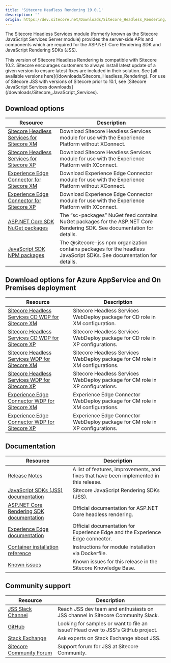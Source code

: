 ```yaml
---
title: 'Sitecore Headless Rendering 19.0.1'
description: ''
origin: https://dev.sitecore.net/Downloads/Sitecore_Headless_Rendering/19x/Sitecore_Headless_Rendering_1901.aspx
---
```


The Sitecore Headless Services module (formerly known as the Sitecore JavaScript Services Server module) provides the server-side APIs and components which are required for the ASP.NET Core Rendering SDK and JavaScript Rendering SDKs (JSS).

  <Alert variant='warning' mb={4}>
    <AlertIcon />
    This version of Sitecore Headless Rendering is compatible with Sitecore 10.2.
  </Alert>
  
  <Alert variant='warning' mb={4}>
    <AlertIcon />
    Sitecore encourages customers to always install latest update of a given version to ensure latest fixes are included in their solution. See [all available versions here](/downloads/Sitecore_Headless_Rendering).
  </Alert>
  
  <Alert variant='warning' mb={4}>
    <AlertIcon />
    For use of Sitecore JSS with versions of Sitecore prior to 10.1, see [Sitecore JavaScript Services downloads](/downloads/Sitecore_JavaScript_Services).
  </Alert>


## Download options

| Resource                                                                                                                                                                                                                                                                     | Description                                                                                                             |
| ---------------------------------------------------------------------------------------------------------------------------------------------------------------------------------------------------------------------------------------------------------------------------- | ----------------------------------------------------------------------------------------------------------------------- |
| [Sitecore Headless Services for Sitecore XM](https://scdp.blob.core.windows.net/downloads/Sitecore%20Headless%20Rendering/19x/Sitecore%20Headless%20Rendering%201900/Secure/Sitecore%20Headless%20Services%20Server%20XM%2019.0.0%20rev.%2000508.zip)                        | Download Sitecore Headless Services module for use with the Experience Platform without XConnect.                       |
| [Sitecore Headless Services for Sitecore XP](https://scdp.blob.core.windows.net/downloads/Sitecore%20Headless%20Rendering/19x/Sitecore%20Headless%20Rendering%201900/Secure/Sitecore%20Headless%20Services%20Server%20XP%2019.0.0%20rev.%2000508.zip)                        | Download Sitecore Headless Services module for use with the Experience Platform with XConnect.                          |
| [Experience Edge Connector for Sitecore XM](https://scdp.blob.core.windows.net/downloads/Sitecore%20Headless%20Rendering/19x/Sitecore%20Headless%20Rendering%201901/Secure/Sitecore%20ExperienceEdge%20Connector%20for%20Sitecore%2010.2.0%20XM%2019.0.1%20rev.%2000113.zip) | Download Experience Edge Connector module for use with the Experience Platform without XConnect.                        |
| [Experience Edge Connector for Sitecore XP](https://scdp.blob.core.windows.net/downloads/Sitecore%20Headless%20Rendering/19x/Sitecore%20Headless%20Rendering%201901/Secure/Sitecore%20ExperienceEdge%20Connector%20for%20Sitecore%2010.2.0%20XP%2019.0.1%20rev.%2000113.zip) | Download Experience Edge Connector module for use with the Experience Platform with XConnect.                           |
| [ASP.NET Core SDK NuGet packages](https://sitecore.myget.org/feed/sc-packages/package/nuget/Sitecore.AspNet.RenderingEngine)                                                                                                                                                 | The “sc-packages” NuGet feed contains NuGet packages for the ASP.NET Core Rendering SDK. See documentation for details. |
| [JavaScript SDK NPM packages](https://www.npmjs.com/org/sitecore-jss)                                                                                                                                                                                                        | The @sitecore-jss npm organization contains packages for the headless JavaScript SDKs. See documentation for details.   |

## Download options for Azure AppService and On Premises deployment

| Resource                                                                                                                                                                                                                                                                               | Description                                                                    |
| -------------------------------------------------------------------------------------------------------------------------------------------------------------------------------------------------------------------------------------------------------------------------------------- | ------------------------------------------------------------------------------ |
| [Sitecore Headless Services CD WDP for Sitecore XM](https://scdp.blob.core.windows.net/downloads/Sitecore%20Headless%20Rendering/19x/Sitecore%20Headless%20Rendering%201900/Secure/Sitecore%20Headless%20Services%20Server%20XM%20CD%2019.0.0%20rev.%2000508.scwdp.zip)                | Sitecore Headless Services WebDeploy package for CD role in XM configuration.  |
| [Sitecore Headless Services CD WDP for Sitecore XP](https://scdp.blob.core.windows.net/downloads/Sitecore%20Headless%20Rendering/19x/Sitecore%20Headless%20Rendering%201900/Secure/Sitecore%20Headless%20Services%20Server%20XP%20CD%2019.0.0%20rev.%2000508.scwdp.zip)                | Sitecore Headless Services WebDeploy package for CD role in XP configurations. |
| [Sitecore Headless Services WDP for Sitecore XM](https://scdp.blob.core.windows.net/downloads/Sitecore%20Headless%20Rendering/19x/Sitecore%20Headless%20Rendering%201900/Secure/Sitecore%20Headless%20Services%20Server%20XM%2019.0.0%20rev.%2000508.scwdp.zip)                        | Sitecore Headless Services WebDeploy package for CM role in XM configurations. |
| [Sitecore Headless Services WDP for Sitecore XP](https://scdp.blob.core.windows.net/downloads/Sitecore%20Headless%20Rendering/19x/Sitecore%20Headless%20Rendering%201900/Secure/Sitecore%20Headless%20Services%20Server%20XP%2019.0.0%20rev.%2000508.scwdp.zip)                        | Sitecore Headless Services WebDeploy package for CM role in XP configurations. |
| [Experience Edge Connector WDP for Sitecore XM](https://scdp.blob.core.windows.net/downloads/Sitecore%20Headless%20Rendering/19x/Sitecore%20Headless%20Rendering%201901/Secure/Sitecore%20ExperienceEdge%20Connector%20for%20Sitecore%2010.2.0%20XM%2019.0.1%20rev.%2000113.scwdp.zip) | Experience Edge Connector WebDeploy package for CM role in XM configurations.  |
| [Experience Edge Connector WDP for Sitecore XP](https://scdp.blob.core.windows.net/downloads/Sitecore%20Headless%20Rendering/19x/Sitecore%20Headless%20Rendering%201901/Secure/Sitecore%20ExperienceEdge%20Connector%20for%20Sitecore%2010.2.0%20XP%2019.0.1%20rev.%2000113.scwdp.zip) | Experience Edge Connector WebDeploy package for CM role in XP configurations.  |

## Documentation

| Resource                                                                                                                                                         | Description                                                                             |
| ---------------------------------------------------------------------------------------------------------------------------------------------------------------- | --------------------------------------------------------------------------------------- |
| [Release Notes](/downloads/Sitecore_Headless_Rendering/19x/Sitecore_Headless_Rendering_1901/Release_Notes)                                                       | A list of features, improvements, and fixes that have been implemented in this release. |
| [JavaScript SDKs (JSS) documentation](https://doc.sitecore.com/en/developers/hd/190/sitecore-headless-development/sitecore-javascript-rendering-sdks--jss-.html) | Sitecore JavaScript Rendering SDKs (JSS).                                               |
| [ASP.NET Core Rendering SDK documentation](https://doc.sitecore.com/en/developers/hd/190/sitecore-headless-development/index-en.html)                            | Official documentation for ASP.NET Core headless rendering.                             |
| [Experience Edge documentation](https://doc.sitecore.com/en/developers/hd/190/sitecore-headless-development/sitecore-experience-edge-for-xm.html)                | Official documentation for Experience Edge and the Experience Edge connector.           |
| [Container installation reference](https://doc.sitecore.com/en/developers/102/developer-tools/sitecore-module-reference.html)                                    | Instructions for module installation via Dockerfile.                                    |
| [Known issues](https://kb.sitecore.net/articles/545609)                                                                                                          | Known issues for this release in the Sitecore Knowledge Base.                           |

## Community support

| Resource                                                                   | Description                                                                      |
| -------------------------------------------------------------------------- | -------------------------------------------------------------------------------- |
| [JSS Slack Channel](https://sitecorechat.slack.com/messages/jss)           | Reach JSS dev team and enthusiasts on JSS channel in Sitecore Community Slack.   |
| [GitHub](https://github.com/sitecore/jss)                                  | Looking for samples or want to file an issue? Head over to JSS's GitHub project. |
| [Stack Exchange](https://sitecore.stackexchange.com/questions/tagged/jss)  | Ask experts on Stack Exchange about JSS.                                         |
| [Sitecore Community Forum](https://community.sitecore.net/developers/f/40) | Support forum for JSS at Sitecore Community.                                     |
